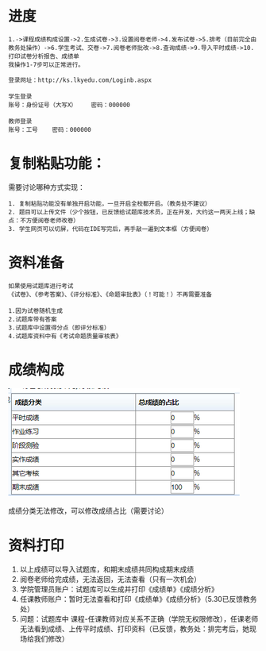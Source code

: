 进度
====

```
1.->课程成绩构成设置->2.生成试卷->3.设置阅卷老师->4.发布试卷->5.排考（目前完全由教务处操作）->6.学生考试、交卷->7.阅卷老师批改->8.查询成绩->9.导入平时成绩->10.打印试卷分析报告、成绩单
我操作1-7步可以正常进行。
```

```
登录网址：http://ks.lkyedu.com/Loginb.aspx

学生登录
账号：身份证号（大写X）    密码：000000

教师登录
账号：工号    密码：000000
```

复制粘贴功能：
==============

需要讨论哪种方式实现：

```
1. 复制粘贴功能没有单独开启功能，一旦开启全校都开启。（教务处不建议）
2. 题目可以上传文件（少个按钮，已反馈给试题库技术员，正在开发，大约这一两天上线；缺点：不方便阅卷老师改卷）
3. 学生网页可以切屏，代码在IDE写完后，再手敲一遍到文本框（方便阅卷）
```

资料准备
========

```
如果使用试题库进行考试
《试卷》、《参考答案》、《评分标准》、《命题审批表》（！可能！）不再需要准备

1.因为试卷随机生成
2.试题库带有答案
3.试题库中设置得分点（即评分标准）
4.试题库资料中有《考试命题质量审核表》
```

成绩构成
========

![image-20230601165856460](Untitled.assets/image-20230601165856460.png)

成绩分类无法修改，可以修改成绩占比（需要讨论）

资料打印
========

1. 以上成绩可以导入试题库，和期末成绩共同构成期末成绩
2. 阅卷老师给完成绩，无法返回，无法查看（只有一次机会）
3. 学院管理员账户：试题库可以生成并打印《成绩单》《成绩分析》
4. 任课教师账户：暂时无法查看和打印《成绩单》《成绩分析》（5.30已反馈教务处）
5. 问题：试题库中 课程-任课教师对应关系不正确（学院无权限修改），任课老师无法看到成绩、上传平时成绩、打印资料（已反馈，教务处：排完考后，她现场给我们修改）

